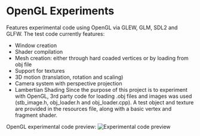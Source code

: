 # OpenGL Experiments
Features experimental code using OpenGL via GLEW, GLM, SDL2 and GLFW. The test code currently features:
  - Window creation
  - Shader compilation
  - Mesh creation: either through hard coaded vertices or by loading from obj file
  - Support for textures
  - 3D motion (translation, rotation and scaling)
  - Camera system with perspective projection
  - Lambertian Shading
Since the purpose of this project is to experiment with OpenGL, 3rd party code for loading .obj files and images was used (stb_image.h, obj_loader.h and obj_loader.cpp). A test object and texture are provided in the resources file, along with a basic vertex and fragment shader.

OpenGL experimental code preview:
![Experimental code preview](https://i.imgur.com/0Regwp5.png)